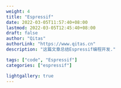 ```yaml
---
weight: 4
title: "Espressif"
date: 2022-03-05T11:57:40+08:00
lastmod: 2022-03-05T12:45:40+08:00
draft: false
author: "Qitas"
authorLink: "https://www.qitas.cn"
description: "这篇文章总结Espressif编程开发."

tags: ["code", "Espressif"]
categories: ["espressif"]

lightgallery: true
---
```



